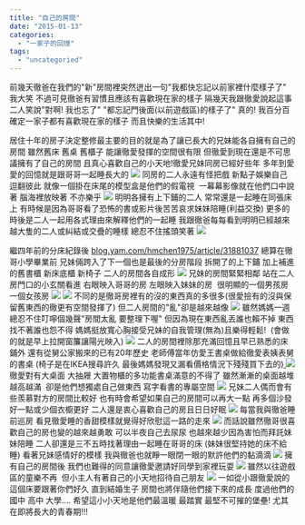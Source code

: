 ```yaml
---
title: "自己的房間"
date: "2015-01-13"
categories: 
  - "一家子的回憶"
tags: 
  - "uncategoried"
---
```


前幾天徹爸在我們的"新"房間裡突然迸出一句"我都快忘記以前家裡什麼樣子了" 我大笑 不過可見徹爸有習慣且應該有喜歡現在家的樣子 隔幾天我跟徹愛說起這事  二人笑說"對啊! 我也忘了" "都忘記門後面(以前遊戲區)的樣子了" 真的! 我百分百確定一家子都有喜歡現在家的樣子 而且快樂的生活其中!

居住十年的房子決定整修最主要的目的就是為了讓已長大的兄妹能各自擁有自己的房間 雖然舊床 舊桌 舊櫃子 能讓徹愛發揮的空間很有限 但徹愛到現在還是不可思議擁有了自己的房間 且真心喜歡自己的小天地!徹愛兄妹同房已經好些年 多年到愛愛的回憶就是跟哥哥一起睡長大的  ![](images/11699628546_a4c08f7fe5.jpg) 同房的二人永遠有怪把戲 新點子娛樂自己 逗翻彼此 就像一個掛在床尾的模型盒是他們的假電視  一幕幕影像就在他們口中說著 腦海裡放映著 不亦樂乎 ![](images/11699662286_02eed68021.jpg) 明明各擁有上下鋪的二人 常常還是一起睡在同張床上 有時候是因為哥哥看了恐怖的書或影片後苦苦哀求妹妹陪睡(利益交換) 更多的時後是二人一起用各式理由來解釋他們的一起睡 我跟徹爸每每看到明明已經越來越大隻的二人或糾結或交疊的睡樣 總忍不住搖頭笑著 ![](images/15589112766_af26931d48.jpg) 

繼四年前的分床紀錄後 [blog.yam.com/hmchen1975/article/31881037](http://blog.yam.com/hmchen1975/article/31881037) 總算在徹哥小學畢業前 兄妹倆跨入了下一個也是最後的分房階段 拆開了的上下鋪 加上補進的舊書櫃 新床底櫃 新椅子 二人的房間各自成形 ![](images/15210555514_3180201481.jpg) 兄妹的房間緊緊相鄰 站在二人房門口的小玄關看進 右眼映入哥哥的房 左眼映入妹妹的房  很明顯的一個男孩房 一個女孩房 [![](images/16033471739_701d8c3ee2.jpg)](http://flickr.com/photos/33703965@N00/16033471739)  ![](images/16225986621_1a77307c3f.jpg) 不同的是徹哥房裡有的沒的東西真的多很多(很愛撿有的沒與保留舊東西的徹更有空間發揮了) 但二人房間的"亂"卻是越來越像 [![](images/16201961336_b25f07104f.jpg)](http://flickr.com/photos/33703965@N00/16033472179) 雖然媽媽一週總忍不住叮嚀個幾聲"房間太亂 要整理下喔" 但因為現在東西亂丟誰也賴不掉 東西找不著誰也怨不得 媽媽挺放寬心胸接受兄妹的自我管理(無為)且樂得輕鬆!  (會做的就是早上拉開窗簾讓陽光映入) ![](images/15599723503_dd5586ef57.jpg) 二人的房間裡除那充滿回憶且早已熟悉的床鋪外 還有從舅公家搬來的已有20年歷史 老師傅當年仿愛王書桌做給徹愛表姨表舅的書桌 (椅子是在IKEA搜尋許久 最後媽媽發現又漏看價格情況下殘殘買下去的)[ ![](images/15645366837_bd5d38da03.jpg)](http://flickr.com/photos/33703965@N00/15645366837)徹愛對有大桌面 大抽屜 大置物櫃的多功能書桌滿意的不得了 雖然漸漸的桌面越堆越高越滿  卻是他們想獨處自己做東西 寫字看書的專屬空間 [![](images/15806884546_a58dfe9561.jpg)](http://flickr.com/photos/33703965@N00/15806884546) 兄妹二人偶而會有些羨慕對方的房間比較好 也有時會希望如果自己的房間可以再大一點 再多個沙發好一點或少個衣櫥更好 二人還是衷心喜歡自己的房且日日好眠 ![](images/15644714039_969e103d0c.jpg) 每當我與徹爸睡前巡房 看見徹愛睡的香甜模樣就覺得好欣慰這一路的走來 ![](images/15597178114_4d570d0145.jpg) 而話說雖然徹哥很喜歡自己的房也變的越來越勇敢 可以半夜自己去尿尿 也越來越少因為害怕而拜託妹妹陪睡 二人卻還是三不五時找著理由一起睡在哥哥的床 (妹妹很堅持她的床不給睡) 看著兄妹感情好的模樣 我與徹爸也就睜一眼閉一眼的默許他們的黏滴滴 ![](images/16033734357_4cb17c00a5.jpg) 擁有自己的房間後 我們也難得的同意讓徹愛邀請好同學到家裡玩耍 ![](images/16219565365_654c5676d3.jpg) 雖然以往遊戲區的童樂不再  但小主人有著自己的小天地招待自己朋友 [![](images/16219565685_54e2863832.jpg)](http://flickr.com/photos/33703965@N00/16219565685) 一如從小跟徹愛說的 這個床要跟著你們好久 直到結婚生子 房間也將伴隨他們接下來的成長 度過他們的國中 高中 大學.... 希望這小小天地是他們最溫暖 最踏實 最堅不可摧的堡壘! 尤其在即將長大的青春期!!!
